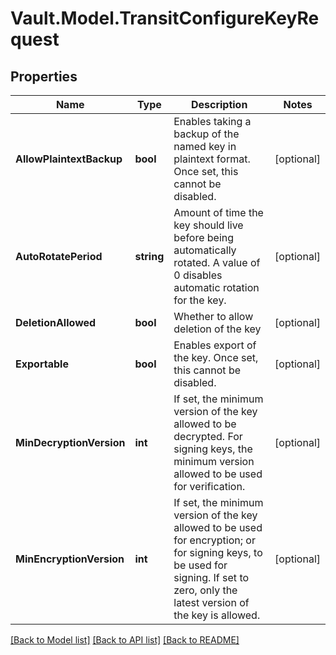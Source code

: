 # Vault.Model.TransitConfigureKeyRequest

## Properties

Name | Type | Description | Notes
------------ | ------------- | ------------- | -------------
**AllowPlaintextBackup** | **bool** | Enables taking a backup of the named key in plaintext format. Once set, this cannot be disabled. | [optional] 
**AutoRotatePeriod** | **string** | Amount of time the key should live before being automatically rotated. A value of 0 disables automatic rotation for the key. | [optional] 
**DeletionAllowed** | **bool** | Whether to allow deletion of the key | [optional] 
**Exportable** | **bool** | Enables export of the key. Once set, this cannot be disabled. | [optional] 
**MinDecryptionVersion** | **int** | If set, the minimum version of the key allowed to be decrypted. For signing keys, the minimum version allowed to be used for verification. | [optional] 
**MinEncryptionVersion** | **int** | If set, the minimum version of the key allowed to be used for encryption; or for signing keys, to be used for signing. If set to zero, only the latest version of the key is allowed. | [optional] 

[[Back to Model list]](../README.md#documentation-for-models) [[Back to API list]](../README.md#documentation-for-api-endpoints) [[Back to README]](../README.md)

